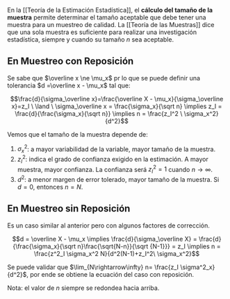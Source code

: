 En la [[Teoría de la Estimación Estadística]], el **cálculo del tamaño de la muestra** permite determinar el tamaño aceptable que debe tener una muestra para un muestreo de calidad. La [[Teoría de las Muestras]] dice que una sola muestra es suficiente para realizar una investigación estadística, siempre y cuando su tamaño $n$ sea aceptable.

## En Muestreo con Reposición

Se sabe que $\overline x \ne \mu_x$ pr lo que se puede definir una tolerancia $d =\overline x - \mu_x$ tal que:

$$\frac{d}{\sigma_\overline x}=\frac{\overline X - \mu_x}{\sigma_\overline x}=z_I \ \land \ \sigma_\overline x = \frac{\sigma_x}{\sqrt n} \implies z_I = \frac{d}{\frac{\sigma_x}{\sqrt n}} \implies n = \frac{z_I^2 \ \sigma_x^2}{d^2}$$

Vemos que el tamaño de la muestra depende de:

1. $\sigma^2_x$: a mayor variabilidad de la variable, mayor tamaño de la muestra.
2. $z_I^2$: indica el grado de confianza exigido en la estimación. A mayor muestra, mayor confianza. La confianza será $z^2_I = 1$ cuando $n \rightarrow \infty$.
3. $d^2$: a menor margen de error tolerado, mayor tamaño de la muestra. Si $d=0$, entonces $n=N$.

## En Muestreo sin Reposición

Es un caso similar al anterior pero con algunos factores de corrección.

$$d = \overline X - \mu_x \implies \frac{d}{\sigma_\overline X} = \frac{d}{\frac{\sigma_x}{\sqrt n}\frac{\sqrt{N-n}}{\sqrt {N-1}}} = z_I \implies n = \frac{z^2_I \sigma_x^2 N}{d^2(N-1)+z_I^2\ \sigma_x^2}$$

Se puede validar que $\lim_{N\rightarrow\infty} n= \frac{z_I \sigma^2_x}{d^2}$, por ende se obtiene la ecuación del caso con reposición. 

Nota: el valor de $n$ siempre se redondea hacia arriba.
